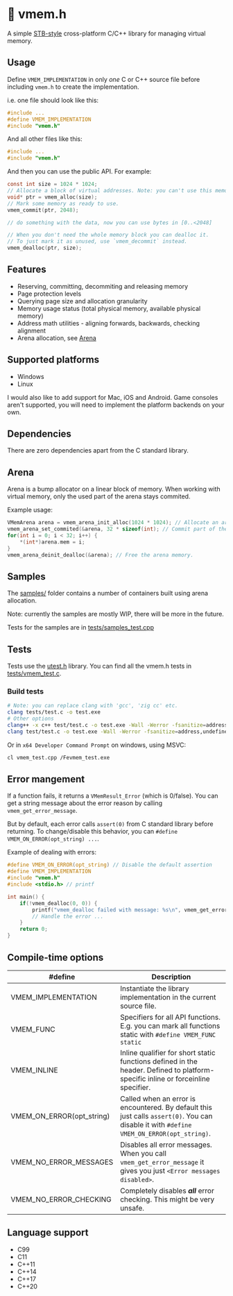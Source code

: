 # 💾 vmem.h
A simple [STB-style](https://github.com/nothings/stb/blob/master/docs/stb_howto.txt) cross-platform C/C++ library for managing virtual memory.

## Usage
Define `VMEM_IMPLEMENTATION` in only *one* C or C++ source file before including `vmem.h` to create the implementation.

i.e. one file should look like this:
```c
#include ...
#define VMEM_IMPLEMENTATION
#include "vmem.h"
```
And all other files like this:
```c
#include ...
#include "vmem.h"
```
And then you can use the public API. For example:
```c
const int size = 1024 * 1024;
// Allocate a block of virtual addresses. Note: you can't use this memory *yet*.
void* ptr = vmem_alloc(size);
// Mark some memory as ready to use.
vmem_commit(ptr, 2048);

// do something with the data, now you can use bytes in [0..<2048]

// When you don't need the whole memory block you can dealloc it.
// To just mark it as unused, use `vmem_decommit` instead.
vmem_dealloc(ptr, size);
```

## Features
- Reserving, committing, decommiting and releasing memory
- Page protection levels
- Querying page size and allocation granularity
- Memory usage status (total physical memory, available physical memory)
- Address math utilities - aligning forwards, backwards, checking alignment
- Arena allocation, see [Arena](#arena)

## Supported platforms
- Windows
- Linux

I would also like to add support for Mac, iOS and Android.
Game consoles aren't supported, you will need to implement the platform backends on your own.

## Dependencies
There are zero dependencies apart from the C standard library.

## Arena
Arena is a bump allocator on a linear block of memory.
When working with virtual memory, only the used part of the arena stays commited.

Example usage:
```c
VMemArena arena = vmem_arena_init_alloc(1024 * 1024); // Allocate an arena.
vmem_arena_set_commited(&arena, 32 * sizeof(int); // Commit part of the arena.
for(int i = 0; i < 32; i++) {
    *(int*)arena.mem = i;
}
vmem_arena_deinit_dealloc(&arena); // Free the arena memory.
```

## Samples
The [samples/](samples/) folder contains a number of containers built using arena allocation.

Note: currently the samples are mostly WIP, there will be more in the future.

Tests for the samples are in [tests/samples_test.cpp](tests/samples_test.cpp)

## Tests
Tests use the [utest.h](https://github.com/sheredom/utest.h) library.
You can find all the vmem.h tests in [tests/vmem_test.c](tests/vmem_test.c).

### Build tests
```bash
# Note: you can replace clang with 'gcc', 'zig cc' etc.
clang tests/test.c -o test.exe
# Other options
clang++ -x c++ test/test.c -o test.exe -Wall -Werror -fsanitize=address,undefined -std=c++20
clang test/test.c -o test.exe -Wall -Werror -fsanitize=address,undefined -std=c99
```
Or in `x64 Developer Command Prompt` on windows, using MSVC:
```bash
cl vmem_test.cpp /Fevmem_test.exe
```

## Error mangement
If a function fails, it returns a `VMemResult_Error` (which is 0/false).
You can get a string message about the error reason by calling `vmem_get_error_message`.

But by default, each error calls `assert(0)` from C standard library before returning.
To change/disable this behavior, you can `#define VMEM_ON_ERROR(opt_string) ...`.

Example of dealing with errors:
```c
#define VMEM_ON_ERROR(opt_string) // Disable the default assertion
#define VMEM_IMPLEMENTATION
#include "vmem.h"
#include <stdio.h> // printf

int main() {
    if(!vmem_dealloc(0, 0)) {
        printf("vmem_dealloc failed with message: %s\n", vmem_get_error_message());
        // Handle the error ...
    }
    return 0;
}
```

## Compile-time options
#define | Description
------- | -----------
VMEM_IMPLEMENTATION       | Instantiate the library implementation in the current source file.
VMEM_FUNC                 | Specifiers for all API functions. E.g. you can mark all functions static with `#define VMEM_FUNC static`
VMEM_INLINE               | Inline qualifier for short static functions defined in the header. Defined to platform-specific inline or forceinline specifier.
VMEM_ON_ERROR(opt_string) | Called when an error is encountered. By default this just calls `assert(0)`. You can disable it with `#define VMEM_ON_ERROR(opt_string)`.
VMEM_NO_ERROR_MESSAGES    | Disables all error messages. When you call `vmem_get_error_message` it gives you just `<Error messages disabled>`.
VMEM_NO_ERROR_CHECKING    | Completely disables ***all*** error checking. This might be very unsafe.


## Language support
- C99
- C11
- C++11
- C++14
- C++17
- C++20
